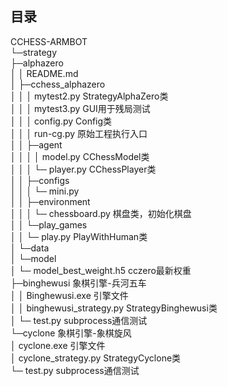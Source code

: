 
## 目录

CCHESS-ARMBOT   
└─strategy  
   ├─alphazero  
   │  │  README.md  
   │  ├─cchess_alphazero  
   │  │  │  mytest2.py   StrategyAlphaZero类    
   │  │  │  mytest3.py   GUI用于残局测试  
   │  │  │  config.py    Config类  
   │  │  │  run-cg.py    原始工程执行入口  
   │  │  ├─agent  
   │  │  │  │  model.py  CChessModel类  
   │  │  │  └─ player.py CChessPlayer类  
   │  │  ├─configs  
   │  │  │  └─ mini.py  
   │  │  ├─environment  
   │  │  │  └─ chessboard.py  棋盘类，初始化棋盘   
   │  │  └─play_games  
   │  │     └─ play.py  PlayWithHuman类  
   │  └─data  
   │     └─model  
   │        └─ model_best_weight.h5    cczero最新权重  
   ├─binghewusi   象棋引擎-兵河五车   
   │  │  Binghewusi.exe           引擎文件  
   │  │  binghewusi_strategy.py   StrategyBinghewusi类  
   │  └─ test.py                  subprocess通信测试   
   └─cyclone      象棋引擎-象棋旋风  
      │  cyclone.exe 引擎文件  
      │  cyclone_strategy.py StrategyCyclone类  
      └─ test.py subprocess通信测试  


